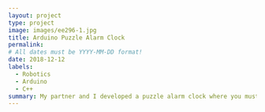 ```yaml
---
layout: project
type: project
image: images/ee296-1.jpg
title: Arduino Puzzle Alarm Clock
permalink: 
# All dates must be YYYY-MM-DD format!
date: 2018-12-12
labels:
  - Robotics
  - Arduino
  - C++
summary: My partner and I developed a puzzle alarm clock where you must solve a puzzle to turn the alarm off.
---
```


